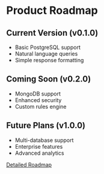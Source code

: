 # Product Roadmap

## Current Version (v0.1.0)
- Basic PostgreSQL support
- Natural language queries
- Simple response formatting

## Coming Soon (v0.2.0)
- MongoDB support
- Enhanced security
- Custom rules engine

## Future Plans (v1.0.0)
- Multi-database support
- Enterprise features
- Advanced analytics

[Detailed Roadmap](./Future-Plans)
